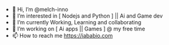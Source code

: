 - 👋 Hi, I’m @melch-inno
- 👀 I’m interested in [ Nodejs and Python ] || Ai and Game dev
- 🌱 I’m currently Working, Learning and collaborating
- 💞️ I’m working on [ Ai apps || Games ] @ my free time
- 📫 How to reach me https://iababio.com

<!---
melch-inno/melch-inno is a ✨ special ✨ repository because its `README.md` (this file) appears on your GitHub profile.
You can click the Preview link to take a look at your changes.
--->
